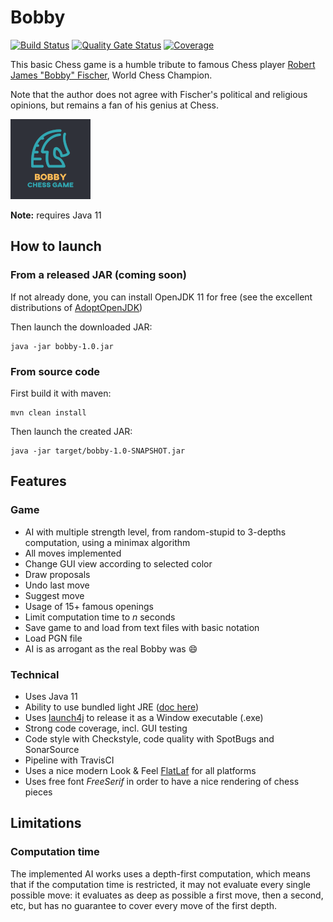 # Bobby

[![Build Status](https://travis-ci.org/teemoo7/bobby.svg?branch=master)](https://travis-ci.org/teemoo7/bobby) [![Quality Gate Status](https://sonarcloud.io/api/project_badges/measure?project=ch.teemoo%3Abobby&metric=alert_status)](https://sonarcloud.io/dashboard?id=ch.teemoo%3Abobby) [![Coverage](https://sonarcloud.io/api/project_badges/measure?project=ch.teemoo%3Abobby&metric=coverage)](https://sonarcloud.io/dashboard?id=ch.teemoo%3Abobby)

This basic Chess game is a humble tribute to famous Chess player [Robert James "Bobby" Fischer](https://en.wikipedia.org/wiki/Bobby_Fischer), World Chess Champion.

Note that the author does not agree with Fischer's political and religious opinions, but remains a fan of his genius at Chess.

![Bobby Chess Game](src/main/resources/img/logo.png "Bobby Chess Game")

**Note:** requires Java 11

## How to launch

### From a released JAR (coming soon)

If not already done, you can install OpenJDK 11 for free (see the excellent distributions of [AdoptOpenJDK](https://adoptopenjdk.net/?variant=openjdk11&jvmVariant=hotspot))
 
Then launch the downloaded JAR:

```
java -jar bobby-1.0.jar 
```

 
### From source code

First build it with maven:

```
mvn clean install
```

Then launch the created JAR:

```
java -jar target/bobby-1.0-SNAPSHOT.jar 
```

## Features

### Game

* AI with multiple strength level, from random-stupid to 3-depths computation, using a minimax algorithm
* All moves implemented
* Change GUI view according to selected color
* Draw proposals
* Undo last move
* Suggest move
* Usage of 15+ famous openings
* Limit computation time to _n_ seconds
* Save game to and load from text files with basic notation
* Load PGN file
* AI is as arrogant as the real Bobby was :smile:

### Technical

* Uses Java 11
* Ability to use bundled light JRE ([doc here](PACKAGE.md))
* Uses [launch4j](run/launch4j.xml) to release it as a Window executable (.exe)
* Strong code coverage, incl. GUI testing
* Code style with Checkstyle, code quality with SpotBugs and SonarSource
* Pipeline with TravisCI
* Uses a nice modern Look & Feel [FlatLaf](https://github.com/JFormDesigner/FlatLaf) for all platforms
* Uses free font _FreeSerif_ in order to have a nice rendering of chess pieces

## Limitations

### Computation time

The implemented AI works uses a depth-first computation, which means that if the computation time is restricted, it may not evaluate every single possible move: it evaluates as deep as possible a first move, then a second, etc, but has no guarantee to cover every move of the first depth.